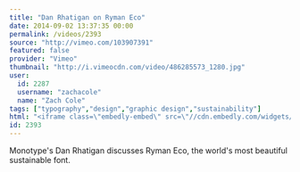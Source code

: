 ```yaml
---
title: "Dan Rhatigan on Ryman Eco"
date: 2014-09-02 13:37:35 00:00
permalink: /videos/2393
source: "http://vimeo.com/103907391"
featured: false
provider: "Vimeo"
thumbnail: "http://i.vimeocdn.com/video/486285573_1280.jpg"
user:
  id: 2287
  username: "zachacole"
  name: "Zach Cole"
tags: ["typography","design","graphic design","sustainability"]
html: "<iframe class=\"embedly-embed\" src=\"//cdn.embedly.com/widgets/media.html?src=http%3A%2F%2Fplayer.vimeo.com%2Fvideo%2F103907391&wmode=transparent&src_secure=1&url=http%3A%2F%2Fvimeo.com%2F103907391&image=http%3A%2F%2Fi.vimeocdn.com%2Fvideo%2F486285573_1280.jpg&key=daaebf4d9cdd46779200162d0ca86e20&type=text%2Fhtml&schema=vimeo\" width=\"1280\" height=\"720\" scrolling=\"no\" frameborder=\"0\" allowfullscreen></iframe>"
id: 2393
---
```


Monotype's Dan Rhatigan discusses Ryman Eco, the world's most beautiful sustainable font.
